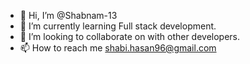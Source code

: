 - 👋 Hi, I’m @Shabnam-13
- 🌱 I’m currently learning Full stack development.
- 💞️ I’m looking to collaborate on with other developers.
- 📫 How to reach me shabi.hasan96@gmail.com

<!---
Shabnam-13/Shabnam-13 is a ✨ special ✨ repository because its `README.md` (this file) appears on your GitHub profile.
You can click the Preview link to take a look at your changes.
--->
